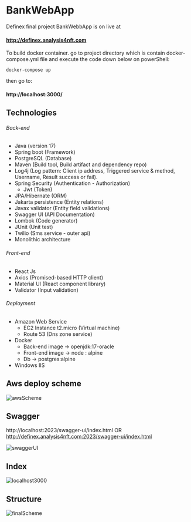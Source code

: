 # BankWebApp
Definex final project BankWebbApp is on live at 
#### http://definex.analysis4nft.com 

To build docker container. go to project directory which is contain docker-compose.yml file
and execute the code down below on powerShell:
```console
docker-compose up
```
then go to:
#### http://localhost:3000/

## Technologies
###### Back-end
- Java (version 17)
- Spring boot (Framework)
- PostgreSQL (Database)
- Maven (Build tool, Build artifact and dependency repo)
- Log4j (Log pattern: Client ip address, Triggered service & method, Username, Result success or fail).
- Spring Security (Authentication - Authorization)
  - Jwt (Token)
- JPA/Hibernate (ORM)
- Jakarta persistence (Entity relations)
- Javax validator (Entity field validations)
- Swagger UI (API Documentation)
- Lombok (Code generator)
- JUnit (Unit test)
- Twilio (Sms service - outer api)
- Monolithic architecture
###### Front-end
- React Js
- Axios (Promised-based HTTP client)
- Material UI (React component library)
- Validator (Input validation)
###### Deployment
- Amazon Web Service
   - EC2 Instance t2.micro (Virtual machine)
   - Route 53 (Dns zone service)
- Docker
   - Back-end image -> openjdk:17-oracle
   - Front-end image -> node : alpine
   - Db -> postgres:alpine
- Windows IIS 

## Aws deploy scheme 
![awsScheme](https://user-images.githubusercontent.com/65484711/221343400-029d9960-4558-40b5-b667-4f438578ccc7.PNG)


## Swagger 
http://localhost:2023/swagger-ui/index.html    OR   http://definex.analysis4nft.com:2023/swagger-ui/index.html

![swaggerUI](https://user-images.githubusercontent.com/65484711/221343562-61d02136-b177-437d-b907-78530de5332a.PNG)
            

## Index
![localhost3000](https://user-images.githubusercontent.com/65484711/221343596-608bce52-8d62-4cb1-a874-d8715328b8bf.png)

## Structure
![finalScheme](https://user-images.githubusercontent.com/65484711/221385358-3b9bd7e4-be65-4d6b-8c40-fd4fd8a164b6.PNG)

